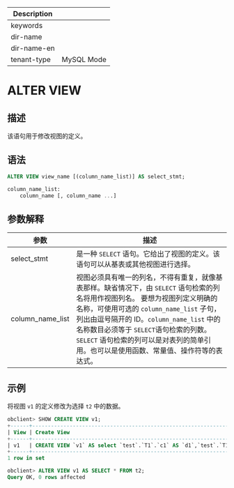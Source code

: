 | Description   |                 |
|---------------|-----------------|
| keywords      |                 |
| dir-name      |                 |
| dir-name-en   |                 |
| tenant-type   | MySQL Mode      |

# ALTER VIEW

## 描述

该语句用于修改视图的定义。

## 语法

```sql
ALTER VIEW view_name [(column_name_list)] AS select_stmt;

column_name_list:
    column_name [, column_name ...]
```

## 参数解释

|        参数        |                                                                                                                        描述                                                                                                                         |
|------------------|---------------------------------------------------------------------------------------------------------------------------------------------------------------------------------------------------------------------------------------------------|
| select_stmt      | 是一种 `SELECT` 语句。它给出了视图的定义。该语句可以从基表或其他视图进行选择。                                                                                                                                                                                                      |
| column_name_list | 视图必须具有唯一的列名，不得有重复，就像基表那样。缺省情况下，由 `SELECT` 语句检索的列名将用作视图列名。 要想为视图列定义明确的名称，可使用可选的 `column_name_list` 子句，列出由逗号隔开的 ID。`column_name_list` 中的名称数目必须等于 `SELECT`语句检索的列数。 `SELECT` 语句检索的列可以是对表列的简单引用。也可以是使用函数、常量值、操作符等的表达式。 |

## 示例

将视图 `v1` 的定义修改为选择 `t2` 中的数据。

```sql
obclient> SHOW CREATE VIEW v1;
+------+-----------------------------------------------------------------------------------------------+----------------------+----------------------+
| View | Create View                                                                                   | character_set_client | collation_connection |
+------+-----------------------------------------------------------------------------------------------+----------------------+----------------------+
| v1   | CREATE VIEW `v1` AS select `test`.`T1`.`c1` AS `d1`,`test`.`T1`.`c2` AS `d2` from `test`.`T1` | utf8mb4              | utf8mb4_general_ci   |
+------+-----------------------------------------------------------------------------------------------+----------------------+----------------------+
1 row in set

obclient> ALTER VIEW v1 AS SELECT * FROM t2;
Query OK, 0 rows affected
```
